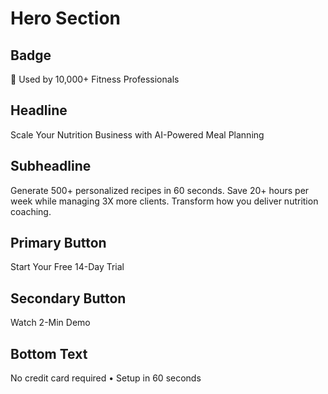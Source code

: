 # Hero Section

## Badge
🚀 Used by 10,000+ Fitness Professionals

## Headline
Scale Your Nutrition Business
with AI-Powered Meal Planning

## Subheadline
Generate 500+ personalized recipes in 60 seconds. Save 20+ hours per week while managing 3X more clients. Transform how you deliver nutrition coaching.

## Primary Button
Start Your Free 14-Day Trial

## Secondary Button
Watch 2-Min Demo

## Bottom Text
No credit card required • Setup in 60 seconds